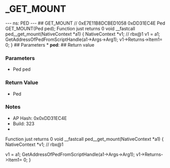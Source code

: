# _GET_MOUNT

--- ns: PED --- ## GET_MOUNT  // 0xE7E11B8DCBED1058 0xDD31EC4E Ped GET_MOUNT(Ped ped);  Function just returns 0 void __fastcall ped__get_mount(NativeContext *a1) { NativeContext *v1; // rbx@1 v1 = a1; GetAddressOfPedFromScriptHandle(a1->Args->Arg1); v1->Returns->Item1= 0; }  ## Parameters * **ped**:  ## Return value

### Parameters
* Ped ped

### Return Value
* Ped

### Notes
* AP Hash: 0x0xDD31EC4E
* Build: 323
* 
Function just returns 0
void __fastcall ped__get_mount(NativeContext *a1)
{
  NativeContext *v1; // rbx@1

  v1 = a1;
  GetAddressOfPedFromScriptHandle(a1->Args->Arg1);
  v1->Returns->Item1= 0;
}

